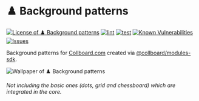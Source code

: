 # ♟️ Background patterns

<!--Badges-->
<!--⚠️WARNING: This section was generated by https://github.com/hejny/batch-project-editor/blob/main/src/workflows/800-badges/badges.ts so every manual change will be overwritten.-->


[![License of ♟️ Background patterns](https://img.shields.io/github/license/collboard/background-patterns.svg?style=flat)](https://github.com/collboard/background-patterns/blob/main/LICENSE)
[![lint](https://github.com/collboard/background-patterns/actions/workflows/lint.yml/badge.svg)](https://github.com/collboard/background-patterns/actions/workflows/lint.yml)
[![test](https://github.com/collboard/background-patterns/actions/workflows/test.yml/badge.svg)](https://github.com/collboard/background-patterns/actions/workflows/test.yml)
[![Known Vulnerabilities](https://snyk.io/test/github/collboard/background-patterns/badge.svg)](https://snyk.io/test/github/collboard/background-patterns)
[![Issues](https://img.shields.io/github/issues/collboard/background-patterns.svg?style=flat)](https://github.com/collboard/background-patterns/issues)

<!--/Badges-->

Background patterns for [Collboard.com](https://collboard.com/) created via [@collboard/modules-sdk](https://www.npmjs.com/package/@collboard/modules-sdk).



<!--Wallpaper-->
<!--⚠️WARNING: This section was generated by https://github.com/hejny/batch-project-editor/blob/main/src//workflows/315-ai-generated-wallpaper/4-aiGeneratedWallpaperUseInReadme.ts so every manual change will be overwritten.-->
![Wallpaper of ♟️ Background patterns](assets/ai/wallpaper/gallery/eca910de-959c-4b73-a028-74a8c4fe77c5-0_0.png)
<!--/Wallpaper-->

_Not including the basic ones (dots, grid and chessboard) which are integrated in the core._
